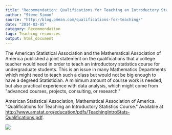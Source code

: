 ```yaml
---
title: "Recommendation: Qualifications for Teaching an Introductory Statistics Course"
author: "Steve Simon"
source: "http://blog.pmean.com/qualifications-for-teaching/"
date: "2014-03-05"
category: Recommendation
tags: Teaching resources
output: html_document
---
```


The American Statistical Association and the Mathematical Association of
America published a joint statement on the qualifications that a college
teacher would need in order to teach an introductory statistics course
for undergraduate students. This is an issue in many Mathematics
Departments which might need to teach such a class but would not be big
enough to have a degreed Statistician. A minimum amount of course work
is needed, but also practical experience with data analysis, which might
come from "advanced courses, projects, consulting, or
research."

<!---More--->

American Statistical Association, Mathematical Association of America.
"Qualifications for Teaching an Introductory Statistics Course."
Available at
<http://www.amstat.org/education/pdfs/TeachingIntroStats-Qualifications.pdf>.

![](http://www.pmean.com/images/qualifications-for-teaching01.png)




